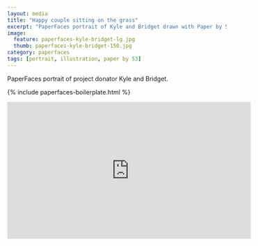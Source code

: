 ```yaml
---
layout: media
title: "Happy couple sitting on the grass"
excerpt: "PaperFaces portrait of Kyle and Bridget drawn with Paper by 53 on an iPad."
image: 
  feature: paperfaces-kyle-bridget-lg.jpg
  thumb: paperfaces-kyle-bridget-150.jpg
category: paperfaces
tags: [portrait, illustration, paper by 53]
---
```


PaperFaces portrait of project donator Kyle and Bridget.

{% include paperfaces-boilerplate.html %}

<iframe width="560" height="315" src="http://www.youtube.com/embed/wWHJPy9FIhA" frameborder="0"> </iframe>
